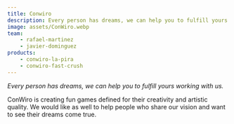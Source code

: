 ```yaml
---
title: Conwiro
description: Every person has dreams, we can help you to fulfill yours working with us.
image: assets/ConWiro.webp
team:
    - rafael-martinez
    - javier-dominguez
products:
    - conwiro-la-pira
    - conwiro-fast-crush
---
```


*Every person has dreams, we can help you to fulfill yours working with us.*

ConWiro is creating fun games defined for their creativity and artistic quality.
We would like as well to help people who share our vision and want to see their dreams come true.

